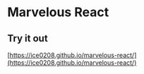 # Marvelous React

## Try it out

[https://ice0208.github.io/marvelous-react/](https://ice0208.github.io/marvelous-react/)
